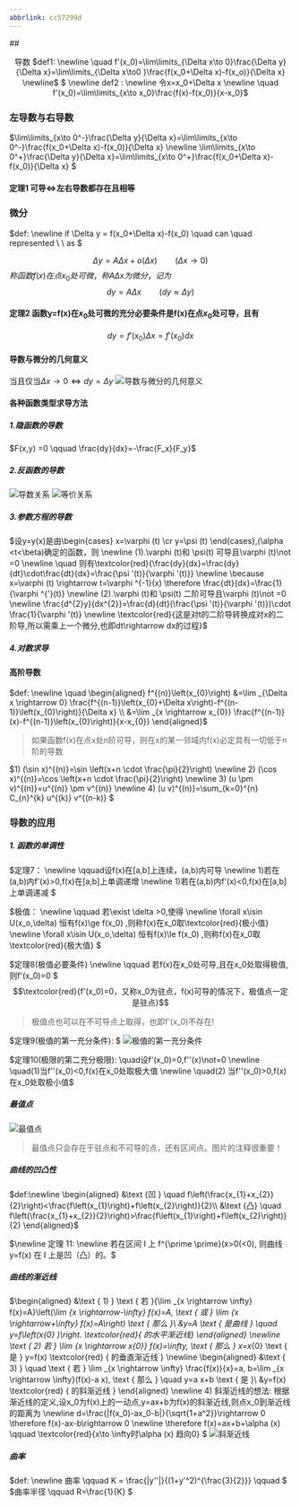 ```yaml
---
abbrlink: cc57299d
---
```

##<p align="center"> 导数
$def1:
\newline \quad f'(x_0)=\lim\limits_{\Delta x\to 0}\frac{\Delta y}{\Delta x}=\lim\limits_{\Delta x\to0 }\frac{f(x_0+\Delta x)-f(x_o)}{\Delta x}
\newline$
$
\newline 
def2 :
\newline 令x=x_0+\Delta x
\newline \quad f'(x_0)=\lim\limits_{x\to x_0}\frac{f(x)-f(x_0)}{x-x_0}$

###  左导数与右导数
$\lim\limits_{x\to 0^-}\frac{\Delta y}{\Delta x}=\lim\limits_{x\to 0^-}\frac{f(x_0+\Delta x)-f(x_0)}{\Delta x}
\newline
\lim\limits_{x\to 0^+}\frac{\Delta y}{\Delta x}=\lim\limits_{x\to 0^+}\frac{f(x_0+\Delta x)-f(x_0)}{\Delta x}
$

#### 定理1 可导$\Leftrightarrow$左右导数都存在且相等

### 微分
$def:
\newline if \Delta y = f(x_0+\Delta x)-f(x_0) \quad can \quad represented \ \ as  $

$$\Delta y = A\Delta x+o(\Delta x) \qquad (\Delta x\to 0)$$
$称函数f(x)在点x_0处可微，称A\Delta x为微分，记为$
$$dy=A\Delta x \qquad (dy\approx \Delta y)$$

#### 定理2 函数y=f(x)在$x_0$处可微的充分必要条件是f(x)在点$x_0$处可导，且有
$$dy=f'(x_0)\Delta x = f'(x_0)dx$$

#### 导数与微分的几何意义
当且仅当$\Delta x\to 0 \Leftrightarrow dy=\Delta y$
![导数与微分的几何意义](https://deniffer-picbed.oss-cn-shenzhen.aliyuncs.com/img/20200828110906.png)


#### 各种函数类型求导方法

##### 1.隐函数的导数
$F(x,y) =0 \qquad \frac{dy}{dx}=-\frac{F_x}{F_y}$

##### 2.反函数的导数
![导数关系](https://deniffer-picbed.oss-cn-shenzhen.aliyuncs.com/img/20200901154622.png)
![等价关系](https://deniffer-picbed.oss-cn-shenzhen.aliyuncs.com/img/20200901154759.png)

##### 3.参数方程的导数
$设y=y(x)是由\begin{cases}
x=\varphi (t)
\cr 
y=\psi (t) 
\end{cases},(\alpha <t<\beta)确定的函数，则
\newline (1).\varphi (t)和 \psi(t) 可导且\varphi (t)\not =0 
\newline \quad 则有\textcolor{red}{\frac{dy}{dx}=\frac{dy}{dt}\cdot\frac{dt}{dx}=\frac{\psi '(t)}{\varphi '(t)}}
\newline \because x=\varphi (t) \rightarrow t=\varphi ^{-1}(x) \therefore \frac{dt}{dx}=\frac{1}{\varphi ^{'}(t)}
\newline (2).\varphi (t)和 \psi(t) 二阶可导且\varphi (t)\not =0 
\newline \frac{d^{2}y}{dx^{2}}=\frac{d}{dt}(\frac{\psi '(t)}{\varphi '(t)})\cdot \frac{1}{\varphi '(t)} \newline
\textcolor{red}{这是对t的二阶导转换成对x的二阶导,所以需乘上一个微分,也即dt\rightarrow dx的过程}$


##### 4.对数求导



#### 高阶导数
$def:
\newline \quad \begin{aligned}
f^{(n)}\left(x_{0}\right) &=\lim _{\Delta x \rightarrow 0} \frac{f^{(n-1)}\left(x_{0}+\Delta x\right)-f^{(n-1)}\left(x_{0}\right)}{\Delta x} \\
&=\lim _{x \rightarrow x_{0}} \frac{f^{(n-1)}(x)-f^{(n-1)}\left(x_{0}\right)}{x-x_{0}}
\end{aligned}$
> 如果函数f(x)在点x处n阶可导，则在x的某一邻域内f(x)必定具有一切低于n阶的导数

$1)  (\sin x)^{(n)}=\sin \left(x+n \cdot \frac{\pi}{2}\right)  \newline  2)  (\cos x)^{(n)}=\cos \left(x+n \cdot \frac{\pi}{2}\right) 
\newline 3)  (u \pm v)^{(n)}=u^{(n)} \pm v^{(n)} 
\newline 4) (u v)^{(n)}=\sum_{k=0}^{n} C_{n}^{k} u^{(k)} v^{(n-k)} $

### 导数的应用

##### 1. 函数的单调性
$定理7：
\newline \qquad设f(x)在[a,b]上连续，(a,b)内可导
\newline 1)若在(a,b)内f'(x)>0,f(x)在[a,b]上单调递增 
\newline 1)若在(a,b)内f'(x)<0,f(x)在[a,b]上单调递减 $

$极值：
\newline \qquad 若\exist \delta >0,使得
\newline \forall x\isin U(x_o,\delta) 恒有f(x)\ge f(x_0) ,则称f(x)在x_0取\textcolor{red}{极小值} 
\newline \forall x\isin U(x_o,\delta) 恒有f(x)\le f(x_0) ,则称f(x)在x_0取\textcolor{red}{极大值} $

$定理8(极值必要条件)
\newline \qquad 若f(x)在x_0处可导,且在x_0处取得极值,则f'(x_0)=0 $
$$\textcolor{red}{f'(x_0)=0，又称x_0为驻点，f(x)可导的情况下，极值点一定是驻点}$$

>极值点也可以在不可导点上取得，也即f'(x_0)不存在!

$定理9(极值的第一充分条件):
$
![极值的第一充分条件](https://deniffer-picbed.oss-cn-shenzhen.aliyuncs.com/img/20200905103826.png)


$定理10(极限的第二充分极限):
\quad设f'(x_0)=0,f''(x)\not=0
\newline \quad(1)当f''(x_0)<0,f(x)在x_0处取极大值
\newline \quad(2) 当f''(x_0)>0,f(x)在x_0处取极小值$

##### 最值点
![最值点](https://deniffer-picbed.oss-cn-shenzhen.aliyuncs.com/img/20200905104803.png)
> 最值点只会存在于驻点和不可导的点，还有区间点。图片的注释很重要！

##### 曲线的凹凸性
$def:\newline
\begin{aligned}
&\text {凹 } \quad f\left(\frac{x_{1}+x_{2}}{2}\right)<\frac{f\left(x_{1}\right)+f\left(x_{2}\right)}{2}\\
&\text {凸} \quad f\left(\frac{x_{1}+x_{2}}{2}\right)>\frac{f\left(x_{1}\right)+f\left(x_{2}\right)}{2}
\end{aligned}$

$\newline 定理 11:
\newline 若在区间 I 上  f^{\prime \prime}(x>0(<0),  则曲线
 y=f(x)  在  I  上是凹（凸）的。$

 ##### 曲线的渐近线
 $\begin{aligned}
&\text { 1) } \text { 若 }{\lim _{x \rightarrow \infty} f(x)=A}\left(\lim _{x \rightarrow-\infty} f(x)=A, \text { 或 } \lim _{x \rightarrow+\infty} f(x)=A\right) \text { 那么 }\\
&y=A \text { 是曲线 } \quad y=f\left(x_{0} )\right. \textcolor{red}{ 的水平渐近线} 
\end{aligned}
\newline \text { 2) 若 } \lim _{x \rightarrow x_{0}} f(x)=\infty, \text { 那么 } x=x_{0} \text { 是 } y=f(x) \textcolor{red}  { 的垂直渐近线 }
\newline \begin{aligned}
&\text { 3) } \quad \text { 若 } \lim _{x \rightarrow \infty} \frac{f(x)}{x}=a, b=\lim _{x \rightarrow \infty}(f(x)-a x), \text { 那么 } \quad y=a x+b \text { 是 }\\
&y=f(x) \textcolor{red} { 的斜渐近线 }
\end{aligned}
\newline 4) 斜渐近线的想法: 根据渐近线的定义,设x_0为f(x)上的一动点,y=ax+b为f(x)的斜渐近线,则点x_0到渐近线的距离为
\newline d=\frac{|f(x_0)-ax_0-b|}{\sqrt{1+a^2}}\rightarrow 0 \therefore f(x)-ax-b\rightarrow 0
\newline \therefore f(x)=ax+b+\alpha (x) \qquad \textcolor{red}{x\to \infty时\alpha (x) 趋向0} $
![斜渐近线](https://deniffer-picbed.oss-cn-shenzhen.aliyuncs.com/img/20200907164631.png)


##### 曲率
$def:
\newline  曲率 \qquad K = \frac{|y''|}{(1+y'^2)^{\frac{3}{2}}} \qquad $
$曲率半径 \qquad R=\frac{1}{K} $